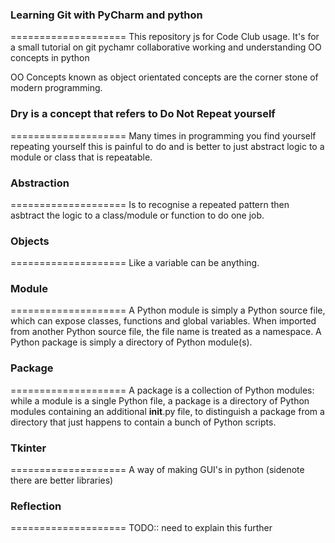 ### Learning Git with PyCharm and python
====================
This repository js for Code Club usage. It's for a small tutorial on git pychamr collaborative working and understanding OO concepts in python

OO Concepts known as object orientated concepts are the corner stone of modern programming.

### Dry is a concept that refers to Do Not Repeat yourself
====================
Many times in programming you find yourself repeating yourself this is painful to do and is better to just abstract logic to a module or class that is repeatable.

### Abstraction
====================
Is to recognise a repeated pattern then asbtract the logic to a class/module or function to do one job.

### Objects
====================
Like a variable can be anything.

### Module
====================
A Python module is simply a Python source file, which can expose classes, functions and global variables. When imported from another Python source file, the file name is treated as a namespace. A Python package is simply a directory of Python module(s).

### Package
====================
A package is a collection of Python modules: while a module is a single Python file, a package is a directory of Python modules containing an additional __init__.py file, to distinguish a package from a directory that just happens to contain a bunch of Python scripts.


### Tkinter
====================
A way of making GUI's in python (sidenote there are better libraries)

### Reflection
====================
TODO:: need to explain this further





